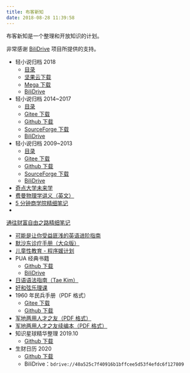 ```yaml
---
title: 布客新知
date: 2018-08-28 11:39:58
---
```


布客新知是一个整理和开放知识的计划。

非常感谢 [BiliDrive](https://github.com/Hsury/BiliDrive) 项目所提供的支持。

+   轻小说归档 2018
    +   [目录](../lightnovel-2018/)
    +   [坚果云下载](https://www.jianguoyun.com/p/DfmxU-0Qhr7PBxierdIB)
    +   [Mega 下载](https://mega.nz/#!zc8z0QIK!56ikdV1Su5TkWSUnPwn3CFC8RzTN7D98tCsn0uuIeXE)
    +   [BiliDrive](../lightnovel-2018-bilidrive/)
+   轻小说归档 2014~2017
    +   [目录](../lightnovel-2014-2017/)
    +   [Gitee 下载](https://gitee.com/it-ebooks/lightnovel-2014to2017/repository/archive/master.zip)
    +   [Github 下载](https://github.com/it-ebooks/lightnovel-2014to2017/archive/master.zip)
    +   [SourceForge 下载](https://sourceforge.net/p/lightnovel-2014to2017/code/ci/master/tarball)
    +   [BiliDrive](../lightnovel-2014-2017-bilidrive/)
+   轻小说归档 2009~2013
    +   [目录](../lightnovel-2009-2013/)
    +   [Gitee 下载](https://gitee.com/it-ebooks/lightnovel-2009to2013/repository/archive/master.zip)
    +   [Github 下载](https://github.com/it-ebooks/lightnovel-2009to2013/archive/master.zip)
    +   [SourceForge 下载](https://sourceforge.net/p/lightnovel-2009to2013/code/ci/master/tarball)
    +   [BiliDrive](../lightnovel-2009-2013-bilidrive/)
+   [奇点大学未来学](https://www.youtube.com/playlist?list=PLACCF3215D88BB174)
+   [费曼物理学讲义（英文）](http://www.feynmanlectures.caltech.edu/)
+   [5 分钟商学院精细笔记](https://github.com/ixinzhi/business-5min-notes)
+   
[通往财富自由之路精细笔记](https://github.com/ixinzhi/the-way-to-wealth-freedom-notes)
+   [可能是让你受益匪浅的英语进阶指南](https://legacy.gitbook.com/book/byoungd/english-level-up-tips-for-chinese/details)
+   [默沙东诊疗手册（大众版）](https://www.msdmanuals.cn/%E9%A6%96%E9%A1%B5)
+   [儿童性教育 - 程序媛计划](https://www.cxy61.com/girl/child_sexual_education/index.html)
+   PUA 经典书籍
    +   [Github 下载](https://github.com/it-ebooks/pua-books)
    +   [BiliDrive](../pua-books/)
+   [日语语法指南（Tae Kim）](http://res.wokanxing.info/jpgramma/)
+   [好和弦乐理课](https://space.bilibili.com/320772967/#/channel/detail?cid=48421)
+   1960 年民兵手册（PDF 格式）
    +   [Gitee 下载](https://gitee.com/it-ebooks/ebooks/attach_files/download?i=163347&u=http%3A%2F%2Ffiles.git.oschina.net%2Fgroup1%2FM00%2F04%2FBE%2FPaAvDFuFAwyAA6wfADiIACy3Zqw072.zip%3Ftoken%3D16264fd2ac85ae8faab13637a486e279%26ts%3D1535443724%26attname%3D1960%25E5%25B9%25B4%25E6%25B0%2591%25E5%2585%25B5%25E6%2589%258B%25E5%2586%258C.zip)
    +   [Github 下载](https://github.com/wizardforcel/data-science-notebook/files/2327105/1960.zip)
+   [军地两用人才之友（PDF 格式）](https://gitee.com/it-ebooks/ebooks/attach_files/download?i=163363&u=http%3A%2F%2Ffiles.git.oschina.net%2Fgroup1%2FM00%2F04%2FBE%2FPaAvDFuFEIKAadlyAfjbfuAVMTw367.zip%3Ftoken%3D6a4ed507b17ef531c452d27297c0dd2f%26ts%3D1535447170%26attname%3D%25E5%2586%259B%25E5%259C%25B0%25E4%25B8%25A4%25E7%2594%25A8%25E4%25BA%25BA%25E6%2589%258D%25E4%25B9%258B%25E5%258F%258B.zip)
+   [军地两用人才之友续编本（PDF 格式）](https://gitee.com/it-ebooks/ebooks/attach_files/download?i=163357&u=http%3A%2F%2Ffiles.git.oschina.net%2Fgroup1%2FM00%2F04%2FBE%2FPaAvDFuFCc2AXe7LAYd6gZEXrY8072.zip%3Ftoken%3D93fafd9fca995d95d90123c486f97e6b%26ts%3D1535445453%26attname%3D%25E5%2586%259B%25E5%259C%25B0%25E4%25B8%25A4%25E7%2594%25A8%25E4%25BA%25BA%25E6%2589%258D%25E4%25B9%258B%25E5%258F%258B%25E7%25BB%25AD%25E7%25BC%2596%25E6%259C%25AC.zip)
+   知识星球精华整理 2019.10
    +   [Github 下载](https://github.com/ixinzhi/zsxq)
+   生财日历 2020
    +   [Github 下载](https://github.com/wizardforcel/blog/files/3973187/2020.pdf)
    +   BiliDrive：`bdrive://40a525c7f40916b1bffcee5d53f4efdc6f127809`
